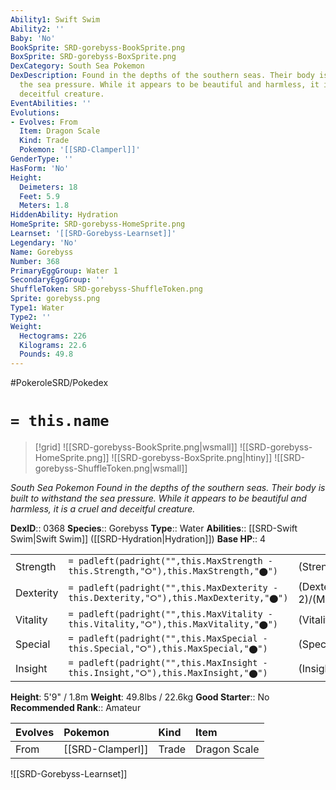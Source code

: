 ```yaml
---
Ability1: Swift Swim
Ability2: ''
Baby: 'No'
BookSprite: SRD-gorebyss-BookSprite.png
BoxSprite: SRD-gorebyss-BoxSprite.png
DexCategory: South Sea Pokemon
DexDescription: Found in the depths of the southern seas. Their body is built to withstand
  the sea pressure. While it appears to be beautiful and harmless, it is a cruel and
  deceitful creature.
EventAbilities: ''
Evolutions:
- Evolves: From
  Item: Dragon Scale
  Kind: Trade
  Pokemon: '[[SRD-Clamperl]]'
GenderType: ''
HasForm: 'No'
Height:
  Deimeters: 18
  Feet: 5.9
  Meters: 1.8
HiddenAbility: Hydration
HomeSprite: SRD-gorebyss-HomeSprite.png
Learnset: '[[SRD-Gorebyss-Learnset]]'
Legendary: 'No'
Name: Gorebyss
Number: 368
PrimaryEggGroup: Water 1
SecondaryEggGroup: ''
ShuffleToken: SRD-gorebyss-ShuffleToken.png
Sprite: gorebyss.png
Type1: Water
Type2: ''
Weight:
  Hectograms: 226
  Kilograms: 22.6
  Pounds: 49.8
---
```


#PokeroleSRD/Pokedex

# `= this.name`

> [!grid]
> ![[SRD-gorebyss-BookSprite.png|wsmall]]
> ![[SRD-gorebyss-HomeSprite.png]]
> ![[SRD-gorebyss-BoxSprite.png|htiny]]
> ![[SRD-gorebyss-ShuffleToken.png|wsmall]]


*South Sea Pokemon*
*Found in the depths of the southern seas. Their body is built to withstand the sea pressure. While it appears to be beautiful and harmless, it is a cruel and deceitful creature.*

**DexID**:: 0368
**Species**:: Gorebyss
**Type**:: Water
**Abilities**:: [[SRD-Swift Swim|Swift Swim]] ([[SRD-Hydration|Hydration]])
**Base HP**:: 4

|           |                                                                                        |                                          |
| --------- | -------------------------------------------------------------------------------------- | ---------------------------------------- |
| Strength  | `= padleft(padright("",this.MaxStrength - this.Strength,"⭘"),this.MaxStrength,"⬤")`    | (Strength::2)/(MaxStrength::5)   |
| Dexterity | `= padleft(padright("",this.MaxDexterity - this.Dexterity,"⭘"),this.MaxDexterity,"⬤")` | (Dexterity:: 2)/(MaxDexterity::4) |
| Vitality  | `= padleft(padright("",this.MaxVitality - this.Vitality,"⭘"),this.MaxVitality,"⬤")`    | (Vitality::3)/(MaxVitality::6)   |
| Special   | `= padleft(padright("",this.MaxSpecial - this.Special,"⭘"),this.MaxSpecial,"⬤")`       | (Special::3)/(MaxSpecial::6)     |
| Insight   | `= padleft(padright("",this.MaxInsight - this.Insight,"⭘"),this.MaxInsight,"⬤")`       | (Insight::2)/(MaxInsight::5)     |

**Height**: 5'9" / 1.8m
**Weight**: 49.8lbs / 22.6kg
**Good Starter**:: No
**Recommended Rank**:: Amateur

| Evolves   | Pokemon          | Kind   | Item         |
|:----------|:-----------------|:-------|:-------------|
| From      | [[SRD-Clamperl]] | Trade  | Dragon Scale |

![[SRD-Gorebyss-Learnset]]